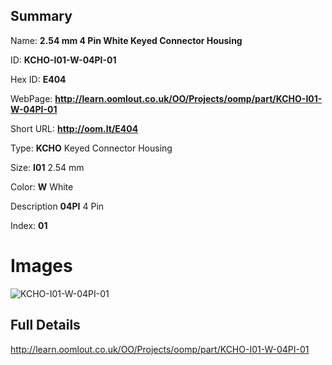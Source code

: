 

## Summary
 
Name: __2.54 mm 4 Pin White Keyed Connector Housing__

ID: __KCHO-I01-W-04PI-01__

Hex ID: __E404__

WebPage: __http://learn.oomlout.co.uk/OO/Projects/oomp/part/KCHO-I01-W-04PI-01__

Short URL: __http://oom.lt/E404__


Type: __KCHO__ Keyed Connector Housing 

Size: __I01__ 2.54 mm 

Color: __W__ White 

Description __04PI__ 4 Pin 

Index: __01__


 # Images
![KCHO-I01-W-04PI-01](http://oomlout.com/oomp-gen/parts/KCHO-I01-W-04PI-01/KCHO-I01-W-04PI-01_420.jpg)



 ## Full Details

 http://learn.oomlout.co.uk/OO/Projects/oomp/part/KCHO-I01-W-04PI-01














